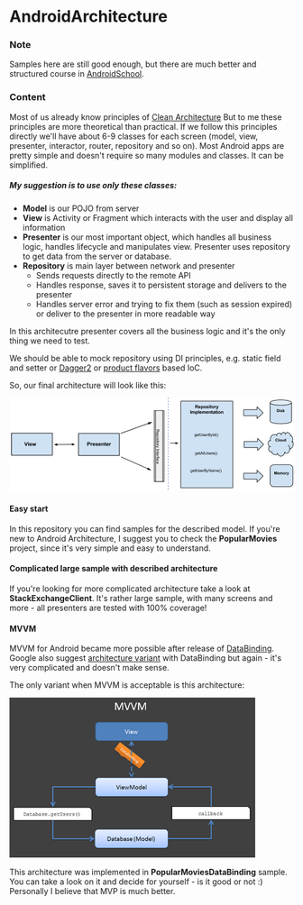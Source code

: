 # AndroidArchitecture

### Note

Samples here are still good enough, but there are much better and structured course in [AndroidSchool](https://github.com/ArturVasilov/AndroidSchool).

### Content

Most of us already know principles of [Clean Architecture](http://fernandocejas.com/2014/09/03/architecting-android-the-clean-way/)
But to me these principles are more theoretical than practical. If we follow this principles directly we'll have about 6-9 classes for each screen (model, view, presenter, interactor, router, repository and so on). 
Most Android apps are pretty simple and doesn't require so many modules and classes. It can be simplified.

##### My suggestion is to use only these classes:

* **Model** is our POJO from server
* **View** is Activity or Fragment which interacts with the user and display all information
* **Presenter** is our most important object, which handles all business logic, handles lifecycle and manipulates view. Presenter uses repository
to get data from the server or database.
* **Repository** is main layer between network and presenter
  * Sends requests directly to the remote API
  * Handles response, saves it to persistent storage and delivers to the presenter
  * Handles server error and trying to fix them (such as session expired) or deliver to the presenter in more readable way

In this architecutre presenter covers all the business logic and it's the only thing we need to test. 

We should be able to mock repository using DI principles, e.g. static field and setter or [Dagger2](http://google.github.io/dagger/) or [product flavors](http://android-developers.blogspot.ru/2015/12/leveraging-product-flavors-in-android.html) based IoC.

So, our final architecture will look like this:

![Architecture](/images/architecture.png)

#### Easy start

In this repository you can find samples for the described model. If you're new to Android Architecture, 
I suggest you to check the __PopularMovies__ project, since it's very simple and easy to understand. 

#### Complicated large sample with described architecture

If you're looking for more complicated architecture take a look at __StackExchangeClient__. It's rather large sample, with many screens and more - all presenters are tested with 100% coverage!

#### MVVM

MVVM for Android became more possible after release of [DataBinding](https://developer.android.com/topic/libraries/data-binding/index.html).
Google also suggest [architecture variant](https://github.com/googlesamples/android-architecture/tree/todo-databinding/) with DataBinding but again - it's very complicated and doesn't make sense. 

The only variant when MVVM is acceptable is this architecture:

![MVVM](/images/mvvm.png)

This architecture was implemented in __PopularMoviesDataBinding__ sample. You can take a look on it and decide for yourself - is it good or not :)
Personally I believe that MVP is much better. 
